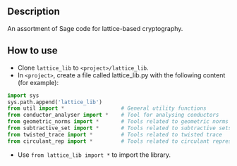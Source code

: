 ## Description

An assortment of Sage code for lattice-based cryptography.

## How to use

- Clone `lattice_lib` to `<project>/lattice_lib`.
- In `<project>`, create a file called lattice_lib.py with the following content (for example):
```python
import sys
sys.path.append('lattice_lib')
from util import *                  # General utility functions
from conductor_analyser import *    # Tool for analysing conductors
from geometric_norms import *       # Tools related to geometric norms
from subtractive_set import *       # Tools related to subtractive sets
from twisted_trace import *         # Tools related to twisted trace
from circulant_rep import *         # Tools related to circulant representations of cyclotomic elements
```
- Use `from lattice_lib import *` to import the library.
